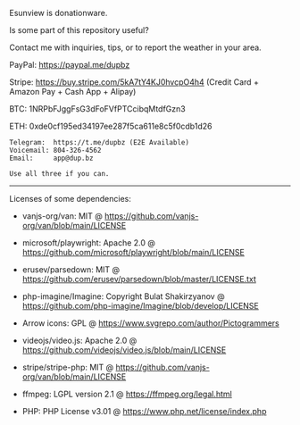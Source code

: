 Esunview is donationware.

Is some part of this repository useful?

Contact me with inquiries, tips, or to report the weather in your area.

PayPal: https://paypal.me/dupbz

Stripe: https://buy.stripe.com/5kA7tY4KJ0hvcpO4h4 (Credit Card + Amazon Pay + Cash App + Alipay)

BTC: 1NRPbFJggFsG3dFoFVfPTCcibqMtdfGzn3

ETH: 0xde0cf195ed34197ee287f5ca611e8c5f0cdb1d26

```
Telegram:  https://t.me/dupbz (E2E Available)
Voicemail: 804-326-4562
Email:     app@dup.bz

Use all three if you can.
```

---

Licenses of some dependencies:

- vanjs-org/van: MIT @ https://github.com/vanjs-org/van/blob/main/LICENSE

- microsoft/playwright: Apache 2.0 @ https://github.com/microsoft/playwright/blob/main/LICENSE

- erusev/parsedown: MIT @ https://github.com/erusev/parsedown/blob/master/LICENSE.txt

- php-imagine/Imagine: Copyright Bulat Shakirzyanov @ https://github.com/php-imagine/Imagine/blob/develop/LICENSE

- Arrow icons: GPL @ https://www.svgrepo.com/author/Pictogrammers

- videojs/video.js: Apache 2.0 @ https://github.com/videojs/video.js/blob/main/LICENSE

- stripe/stripe-php: MIT @ https://github.com/vanjs-org/van/blob/main/LICENSE

- ffmpeg: LGPL version 2.1 @ https://ffmpeg.org/legal.html

- PHP: PHP License v3.01 @ https://www.php.net/license/index.php
